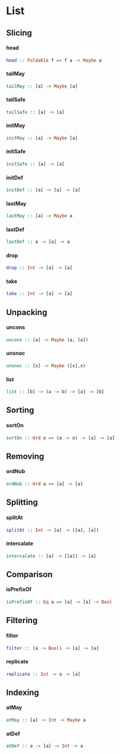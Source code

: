 List
====

Slicing
-------

#### head

```haskell
head :: Foldable f => f a -> Maybe a
```

#### tailMay

```haskell
tailMay :: [a] -> Maybe [a]
```

#### tailSafe

```haskell
tailSafe :: [a] -> [a]
```

#### initMay

```haskell
initMay :: [a] -> Maybe [a]
```

#### initSafe

```haskell
initSafe :: [a] -> [a]
```

#### initDef

```haskell
initDef :: [a] -> [a] -> [a]
```

#### lastMay

```haskell
lastMay :: [a] -> Maybe a
```

#### lastDef

```haskell
lastDef :: a -> [a] -> a
```

#### drop

```haskell
drop :: Int -> [a] -> [a]
```

#### take

```haskell
take :: Int -> [a] -> [a]
```

Unpacking
---------

#### uncons

```haskell
uncons :: [a] -> Maybe (a, [a])
```

#### unsnoc

```haskell
unsnoc :: [x] -> Maybe ([x],x)
```

#### list

```haskell
list :: [b] -> (a -> b) -> [a] -> [b]
```

Sorting
---------

#### sortOn

```haskell
sortOn :: Ord o => (a -> o) -> [a] -> [a]
```

Removing
---------

#### ordNub

```haskell
ordNub :: Ord a => [a] -> [a]
```

Splitting
---------

#### splitAt

```haskell
splitAt :: Int -> [a] -> ([a], [a])
```

#### intercalate

```haskell
intercalate :: [a] -> [[a]] -> [a]
```

Comparison
---------

#### isPrefixOf

```haskell
isPrefixOf :: Eq a => [a] -> [a] -> Bool
```

Filtering
---------

#### filter

```haskell
filter :: (a -> Bool) -> [a] -> [a]
```

#### replicate

```haskell
replicate :: Int -> a -> [a]
```

Indexing
--------

#### atMay

```haskell
atMay :: [a] -> Int -> Maybe a
```

#### atDef

```haskell
atDef :: a -> [a] -> Int -> a
```
